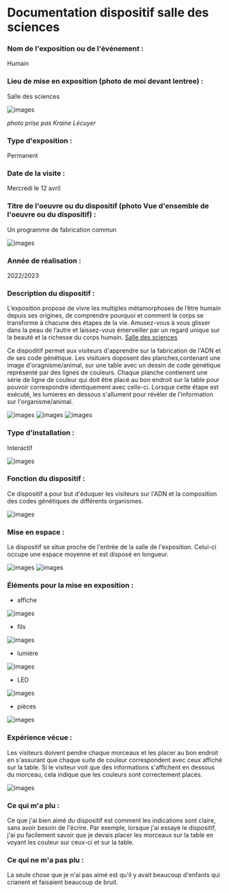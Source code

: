 # Documentation dispositif salle des sciences



### Nom de l'exposition ou de l'événement :
Humain



### Lieu de mise en exposition (photo de moi devant lentree) :
Salle des sciences

![images](media/Humain_dispositif_fabrication_photo_avant.png)

*photo prise pas Kraine Lécuyer*

### Type d'exposition :
Permanent



### Date de la visite :
Mercredi le 12 avril

### Titre de l'oeuvre ou du dispositif (photo Vue d'ensemble de l'oeuvre ou du dispositif) :
Un programme de fabrication commun

![images](media/Humain_dispositif_fabrication_vue_ensemble.jpg)



### Année de réalisation :
2022/2023 

### Description du dispositif :

L’exposition propose de vivre les multiples métamorphoses de l’être humain depuis ses origines, de comprendre pourquoi et comment le corps se transforme à chacune des étapes de la vie. Amusez-vous à vous glisser dans la peau de l’autre et laissez-vous émerveiller par un regard unique sur la beauté et la richesse du corps humain. [Salle des sciences](https://www.centredessciencesdemontreal.com/exposition-permanente/humain)





Ce dispoditif permet aux visiteurs d'apprendre sur la fabrication de l'ADN et de ses code génétique. Les visituers doposent des planches,contenant une image d'oragnisme/animal, sur une table avec un dessin de code génétique représenté par des lignes de couleurs. Chaque planche contienent une série de ligne de couleur qui doit être placé au bon endroit sur la table pour pouvoir correspondre identiquement avec celle-ci. Lorsque cette étape est exécuté, les lumieres en dessous s'allument pour révèler de l'information sur l'organisme/animal.

![images](media/Humain_dispositif_fabrication_vue_dessus.jpg)
![images](media/Humain_dispositif_fabrication_vue_diagonale_droite.jpg)
![images](media/Humain_dispositif_fabrication_vue_diagonale_gauche.jpg)




### Type d'installation :
Interactif


![images](media/Humain_dispositif_fabrication_element_LED.jpg)

### Fonction du dispositif :
Ce dispositif a pour but d'éduquer les visiteurs sur l'ADN et la composition des codes génétiques de différents organismes.

![images](media/Humain_dispositif_fabrication_vue_dessus.jpg)


### Mise en espace :

Le dispositif se situe proche de l'entrée de la salle de l'exposition. Celui-ci occupe une espace moyenne et est disposé en longueur.

![images](media/Humain_dispositif_fabrication_vue_ensemble.jpg)
![images](media/Humain_dispositif_fabrication_plan.jpg)


### Éléments pour la mise en exposition :
* affiche

![images](media/Humain_dispositif_fabrication_vue_diagonale_gauche.jpg)

* fils

![images](media/Humain_dispositif_fabrication_element_fils.jpg)

* lumière

![images](media/Humain_dispositif_fabrication_element_lumiere.jpg)

* LED

![images](media/Humain_dispositif_fabrication_element_LED.jpg)

* pièces

![images](media/Humain_dispositif_fabrication_element_pieces.jpg)


### Expérience vécue :

Les visiteurs doivent pendre chaque morceaux et les placer au bon endroit en s'assurant que chaque suite de couleur correspondent avec ceux affiché sur la table. Si le visiteur voit que des informations s'affichent en dessous du morceau, cela indique que les couleurs sont correctement placés.  

![images](media/Humain_dispositif_fabrication_vue_experience.png)



### Ce qui m'a plu :
Ce que j'ai bien aimé du dispositif est comment les indications sont claire, sans avoir besoin de l'écrire. Par exemple, lorsque j'ai essayé le dispositif, j'ai pu facilement savoir que je devais placer les morceaux sur la table en voyant les couleur sur ceux-ci et sur la table. 


### Ce qui ne m'a pas plu :

La seule chose que je n'ai pas aimé est qu'il y avait beaucoup d'enfants qui crianent et faisaient beaucoup de bruit.


